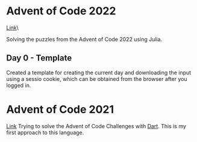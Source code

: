 # Advent of Code 2022
[Link](https://adventofcode.com/2022/)\\

Solving the puzzles from the Advent of Code 2022 using Julia.

## Day 0 - Template
Created a template for creating the current day and downloading the input using a sessio cookie, which can be obtained from the browser after you logged in.

# Advent of Code 2021

[Link](https://adventofcode.com/2021/)
Trying to solve the Advent of Code Challenges with [Dart](https://dart.dev/). This is my first approach to this language.